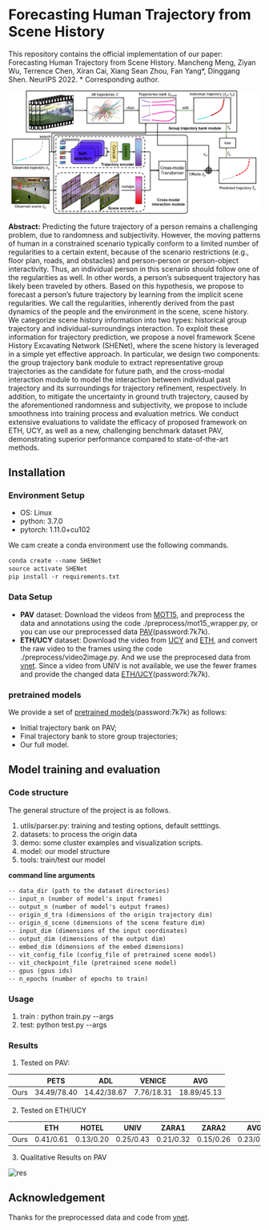# Forecasting Human Trajectory from Scene History

This repository contains the official implementation of our paper: Forecasting Human Trajectory from Scene History. Mancheng Meng, Ziyan Wu, Terrence Chen, Xiran Cai, Xiang Sean Zhou, Fan Yang*, Dinggang Shen. NeurIPS 2022. * Corresponding author.

![arch](./images/arch.png)

**Abstract:** Predicting the future trajectory of a person remains a challenging problem, due to randomness and subjectivity. However, the moving patterns of human in a constrained scenario typically conform to a limited number of regularities to a certain extent, because of the scenario restrictions (e.g., floor plan, roads, and obstacles) and person-person or person-object interactivity. Thus, an individual person in this scenario should follow one of the regularities as well. In other words, a person’s subsequent trajectory has likely been traveled by others. Based on this hypothesis, we propose to forecast a person’s future trajectory by learning from the implicit scene regularities. We call the regularities, inherently derived from the past dynamics of the people and the environment in the scene, scene history. We categorize scene history information into two types: historical group trajectory and individual-surroundings interaction. To exploit these information for trajectory prediction, we propose a novel framework Scene History Excavating Network (SHENet), where the scene history is leveraged in a simple yet effective approach. In particular, we design two components: the group trajectory bank module to extract representative group trajectories as the candidate for future path, and the cross-modal interaction module to model the interaction between individual past trajectory and its surroundings for trajectory refinement, respectively. In addition, to mitigate the uncertainty in ground truth trajectory, caused by the aforementioned randomness and subjectivity, we propose to include smoothness into training process and evaluation metrics. We conduct extensive evaluations to validate the efficacy of proposed framework on ETH, UCY, as well as a new, challenging benchmark dataset PAV, demonstrating superior performance compared to state-of-the-art methods.

## Installation

### Environment Setup

- OS: Linux
- python: 3.7.0
- pytorch: 1.11.0+cu102

We cam create a conda environment use the following commands.

```
conda create --name SHENet
source activate SHENet
pip install -r requirements.txt
```

### Data Setup

- **PAV** dataset: Download the videos from [MOT15](https://motchallenge.net/data/MOT15/), and preprocess the  data and annotations using the code ./preprocess/mot15_wrapper.py, or you can use our preprocessed data [PAV](https://pan.baidu.com/s/1qXljRC0wKCCpFqeqzEE3AA)(password:7k7k).
- **ETH/UCY** dataset:  Download the video from [UCY](https://graphics.cs.ucy.ac.cy/research/downloads/crowd-data) and [ETH](https://data.vision.ee.ethz.ch/cvl/aem/ewap_dataset_full.tgz), and convert the raw video to the frames using the code ./preprocess/video2image.py. And we use the preprocesed data from [ynet](https://github.com/HarshayuGirase/Human-Path-Prediction/tree/master/ynet). Since a video from UNIV is not available, we use the fewer frames and provide the changed data [ETH/UCY](https://pan.baidu.com/s/1qXljRC0wKCCpFqeqzEE3AA)(password:7k7k).

### pretrained models

We provide a set of [pretrained models](https://pan.baidu.com/s/1qXljRC0wKCCpFqeqzEE3AA)(password:7k7k) as follows:

- Initial trajectory bank on PAV;
- Final trajectory bank to store group trajectories;
- Our full model.

## Model training and evaluation

### Code structure

The general structure of the project is as follows.

1. utils/parser.py: training and testing options, default setttings.
2. datasets: to process the origin data
3. demo: some cluster examples and visualization scripts.
4. model: our model structure
5. tools: train/test our model

**command line arguments**

```
-- data_dir (path to the dataset directories)
-- input_n (number of model's input frames)
-- output_n (number of model's output frames)
-- origin_d_tra (dimensions of the origin trajectory dim)
-- origin_d_scene (dimensions of the scene feature dim)
-- input_dim (dimensions of the input coordinates)
-- output_dim (dimensions of the output dim)
-- embed_dim (dimensions of the embed dimensions)
-- vit_config_file (config_file of pretrained scene model)
-- vit_checkpoint_file (pretrained scene model)
-- gpus (gpus ids)
-- n_epochs (number of epochs to train)
```

### Usage
1. train : python train.py --args
2. test: python test.py  --args

### Results

1. Tested on PAV:

||PETS|ADL|VENICE|AVG|
|--|--|--|--|--|
|Ours|34.49/78.40|14.42/38.67|7.76/18.31|18.89/45.13|

2. Tested on ETH/UCY

||ETH|HOTEL|UNIV|ZARA1|ZARA2|AVG|
|--|--|--|--|--|--|--|
|Ours|0.41/0.61|0.13/0.20|0.25/0.43|0.21/0.32|0.15/0.26|0.23/0.36|

3. Qualitative Results on PAV

![res](./images/res.png)

## Acknowledgement
Thanks for the preprocessed data and code from [ynet](https://github.com/HarshayuGirase/Human-Path-Prediction/tree/master/ynet).
